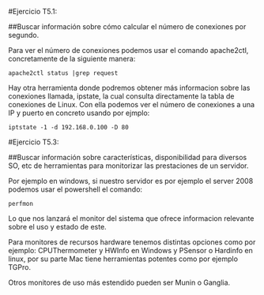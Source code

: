 #Ejercicio T5.1:

##Buscar información sobre cómo calcular el número de conexiones por segundo.

Para ver el número de conexiones podemos usar el comando apache2ctl, concretamente de la siguiente manera:

    apache2ctl status |grep request

Hay otra herramienta donde podremos obtener más informacion sobre las conexiones llamada, ipstate, la cual consulta directamente la tabla de conexiones de Linux. Con ella podemos ver el número de conexiones a una IP y puerto en concreto usando por ejmplo:

    iptstate -1 -d 192.168.0.100 -D 80


#Ejercicio T5.3: 

##Buscar información sobre características, disponibilidad para diversos SO, etc de herramientas para monitorizar las prestaciones de un servidor.

Por ejemplo en windows, si nuestro servidor es por ejemplo el server 2008 podemos usar el powershell el comando:

    perfmon

Lo que nos lanzará el monitor del sistema que ofrece informacion relevante sobre el uso y estado de este. 

Para monitores de recursos hardware tenemos distintas opciones como por ejemplo: CPUThermometer y HWInfo en Windows y PSensor o Hardinfo en linux, por su parte Mac tiene herramientas potentes como por ejemplo TGPro. 

Otros monitores de uso más estendido pueden ser Munin o Ganglia. 


